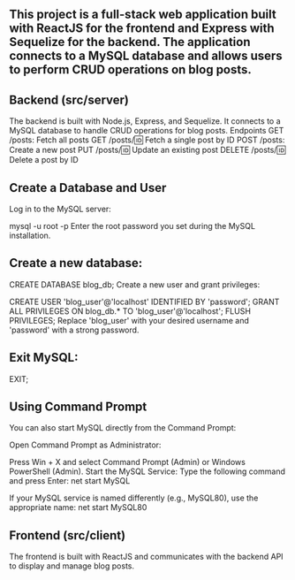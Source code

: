 ## This project is a full-stack web application built with ReactJS for the frontend and Express with Sequelize for the backend. The application connects to a MySQL database and allows users to perform CRUD operations on blog posts.

## Backend (src/server)
The backend is built with Node.js, Express, and Sequelize. It connects to a MySQL database to handle CRUD operations for blog posts.
Endpoints
GET /posts: Fetch all posts
GET /posts/:id: Fetch a single post by ID
POST /posts: Create a new post
PUT /posts/:id: Update an existing post
DELETE /posts/:id: Delete a post by ID

## Create a Database and User
Log in to the MySQL server:

mysql -u root -p
Enter the root password you set during the MySQL installation.

## Create a new database:

CREATE DATABASE blog_db;
Create a new user and grant privileges:

CREATE USER 'blog_user'@'localhost' IDENTIFIED BY 'password';
GRANT ALL PRIVILEGES ON blog_db.* TO 'blog_user'@'localhost';
FLUSH PRIVILEGES;
Replace 'blog_user' with your desired username and 'password' with a strong password.

## Exit MySQL:

EXIT;

## Using Command Prompt
You can also start MySQL directly from the Command Prompt:

Open Command Prompt as Administrator:

Press Win + X and select Command Prompt (Admin) or Windows PowerShell (Admin).
Start the MySQL Service:
Type the following command and press Enter:
net start MySQL

If your MySQL service is named differently (e.g., MySQL80), use the appropriate name:
net start MySQL80

## Frontend (src/client)
The frontend is built with ReactJS and communicates with the backend API to display and manage blog posts.


